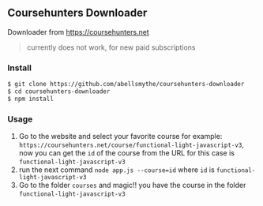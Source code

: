 ## Coursehunters Downloader

Downloader from https://coursehunters.net

> currently does not work, for new paid subscriptions

### Install 

``` bash
$ git clone https://github.com/abellsmythe/coursehunters-downloader
$ cd coursehunters-downloader
$ npm install
```

### Usage

1. Go to the website and select your favorite course for example: `https://coursehunters.net/course/functional-light-javascript-v3`, now you can get the `id` of the course from the URL for this case is `functional-light-javascript-v3`
2. run the next command `node app.js --course=id` where `id` is `functional-light-javascript-v3`
3. Go to the folder `courses` and magic!! you have the course in the folder `functional-light-javascript-v3`
